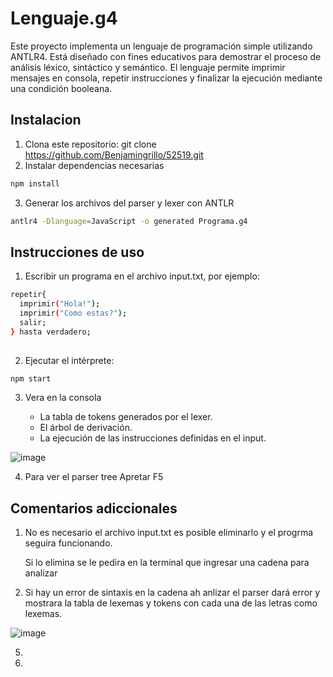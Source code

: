 # Lenguaje.g4

Este proyecto implementa un lenguaje de programación simple utilizando ANTLR4. Está diseñado con fines educativos para demostrar el proceso de análisis léxico, sintáctico y semántico. El lenguaje permite imprimir mensajes en consola, repetir instrucciones y finalizar la ejecución mediante una condición booleana.

## Instalacion

1. Clona este repositorio: git clone https://github.com/Benjamingrillo/52519.git
2. Instalar dependencias necesarias
```sh
npm install
```
3. Generar los archivos del parser y lexer con ANTLR
```sh
antlr4 -Dlanguage=JavaScript -o generated Programa.g4
```

## Instrucciones de uso
1. Escribir un programa en el archivo input.txt, por ejemplo:
```sh
repetir{
  imprimir("Hola!");
  imprimir("Como estas?");
  salir;
} hasta verdadero;
 
```
2. Ejecutar el intérprete:
```sh
npm start
```
3. Vera en la consola

    - La tabla de tokens generados por el lexer.
    - El árbol de derivación.
    - La ejecución de las instrucciones definidas en el input.

![image](https://github.com/user-attachments/assets/eeb9b832-d533-425f-83d3-5312f6e1f447)

4. Para ver el parser tree Apretar F5
## Comentarios adiccionales
1. No es necesario el archivo input.txt es posible eliminarlo y el progrma seguira funcionando.

    Si lo elimina se le pedira en la terminal que ingresar una cadena para analizar
   
3. Si hay un error de sintaxis en la cadena ah anlizar el parser dará error y mostrara la tabla de lexemas y tokens con cada una de las letras como lexemas.

![image](https://github.com/user-attachments/assets/e124857f-db9f-489a-a337-8161b6f63522)

5. 
6. 
